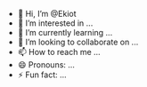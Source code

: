- 👋 Hi, I’m @Ekiot
- 👀 I’m interested in ...
- 🌱 I’m currently learning ...
- 💞️ I’m looking to collaborate on ...
- 📫 How to reach me ...
- 😄 Pronouns: ...
- ⚡ Fun fact: ...

<!---
Ekiot/Ekiot is a ✨ special ✨ repository because its `README.md` (this file) appears on your GitHub profile.
You can click the Preview link to take a look at your changes.
--->
